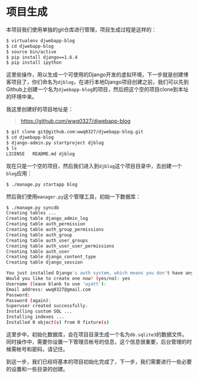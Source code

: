 项目生成
====

本项目我们使用单独的git仓库进行管理，项目生成过程是这样的：

```bash
$ virtualenv djwebapp-blog
$ cd djwebapp-blog
$ source bin/active
$ pip install django==1.6.4
$ pip install ipython
```

这里些操作，用以生成一个可使用的Django开发的虚拟环境，下一步就是创建博客项目了，你们命名为`djblog`，在进行本地Django项目创建之前，我们可以先到Github上创建一个名为`djwebapp-blog`的项目，然后把这个空的项目clone到本址的环境中来。

我这里创建好的项目地址是：

> <https://github.com/wwq0327/djwebapp-blog>

```bash
$ git clone git@github.com:wwq0327/djwebapp-blog.git
$ cd djwebapp-blog                                     
$ django-admin.py startproject djblog
$ ls
LICENSE   README.md djblog
```

现在只是一个空的项目，然后我们进入到`djblog`这个项目目录中，去创建一个`blog`应用：

```bash
$ ./manage.py startapp blog
```

然后我们使用`manager.py`这个管理工具，初始一下数据库：

```bash
$ ./manage.py syncdb
Creating tables ...
Creating table django_admin_log
Creating table auth_permission
Creating table auth_group_permissions
Creating table auth_group
Creating table auth_user_groups
Creating table auth_user_user_permissions
Creating table auth_user
Creating table django_content_type
Creating table django_session

You just installed Django's auth system, which means you don't have any superusers defined.
Would you like to create one now? (yes/no): yes
Username (leave blank to use 'wyatt'):
Email address: wwq0327@gmail.com
Password:
Password (again):
Superuser created successfully.
Installing custom SQL ...
Installing indexes ...
Installed 0 object(s) from 0 fixture(s)
```

这里步中，初始化数据库，会在项目目录生成一个名为`db.sqlite3`的数据文件。同时操作中，需要你设置一下管理员帐号的信息，这个信息很重要，后台管理的时候需帐号和密码，请记住。

到这一步，我们已经将基本的项目初始化完成了，下一步，我们需要进行一些必要的设置和一些目录的创建。
